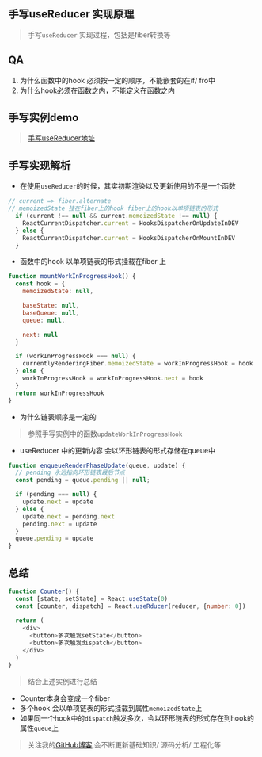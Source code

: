 ## 手写useReducer 实现原理
> 手写`useReducer` 实现过程，包括是fiber转换等

## QA
1. 为什么函数中的hook 必须按一定的顺序，不能嵌套的在if/ fro中
2. 为什么hook必须在函数之内，不能定义在函数之内

## 手写实例demo
> [手写useReducer地址](https://gitee.com/li_haohao_1/react-world/tree/master/react-event-hand)

## 手写实现解析
- 在使用`useReducer`的时候，其实初期渲染以及更新使用的不是一个函数
```js
// current => fiber.alternate
// memoizedState 挂在fiber上的hook fiber上的hook以单项链表的形式
  if (current !== null && current.memoizedState !== null) {
    ReactCurrentDispatcher.current = HooksDispatcherOnUpdateInDEV
  } else {
    ReactCurrentDispatcher.current = HooksDispatcherOnMountInDEV
  }
```
- 函数中的hook 以单项链表的形式挂载在fiber 上
```js
function mountWorkInProgressHook() {
  const hook = {
    memoizedState: null,

    baseState: null,
    baseQueue: null,
    queue: null,

    next: null
  }

  if (workInProgressHook === null) {
    currentlyRenderingFiber.memoizedState = workInProgressHook = hook
  } else {
    workInProgressHook = workInProgressHook.next = hook
  }
  return workInProgressHook
}
```
- 为什么链表顺序是一定的
> 参照手写实例中的函数`updateWorkInProgressHook`
- useReducer 中的更新内容 会以环形链表的形式存储在queue中
```js
function enqueueRenderPhaseUpdate(queue, update) {
  // pending 永远指向环形链表最后节点
  const pending = queue.pending || null;

  if (pending === null) {
    update.next = update
  } else {
    update.next = pending.next
    pending.next = update
  }
  queue.pending = update
}
```

## 总结
```js
function Counter() {
  const [state, setState] = React.useState(0)
  const [counter, dispatch] = React.useRducer(reducer, {number: 0})
  
  return (
    <div>
      <button>多次触发setState</button>
      <button>多次触发dispatch</button>
    </div>
  )
}
```
> 结合上述实例进行总结
- Counter本身会变成一个fiber
- 多个hook 会以单项链表的形式挂载到属性`memoizedState`上
- 如果同一个hook中的`dispatch`触发多次，会以环形链表的形式存在到hook的属性`queue`上

> 关注我的[GitHub博客](https://github.com/a572251465/my-blog),会不断更新基础知识/ 源码分析/ 工程化等
